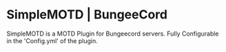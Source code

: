 # SimpleMOTD | BungeeCord

SimpleMOTD is a MOTD Plugin for Bungeecord servers.
Fully Configurable in the 'Config.yml' of the plugin.
